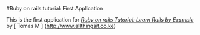 #Ruby on rails tutorial: First Application

This is the first application for [*Ruby on rails Tutorial: Learn Rails by Example*](http://www.allthingsit.co.ke) by [ Tomas M ] (http://www.allthingsit.co.ke)